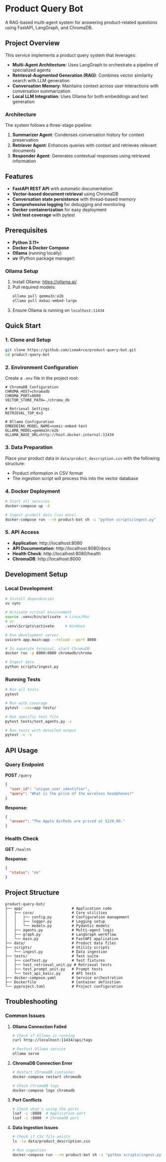 # Product Query Bot

A RAG-based multi-agent system for answering product-related questions using FastAPI, LangGraph, and ChromaDB.

## Project Overview

This service implements a product query system that leverages:

- **Multi-Agent Architecture**: Uses LangGraph to orchestrate a pipeline of specialized agents
- **Retrieval-Augmented Generation (RAG)**: Combines vector similarity search with LLM generation
- **Conversation Memory**: Maintains context across user interactions with conversation summarization
- **Local LLM Integration**: Uses Ollama for both embeddings and text generation

### Architecture

The system follows a three-stage pipeline:

1. **Summarizer Agent**: Condenses conversation history for context preservation
2. **Retriever Agent**: Enhances queries with context and retrieves relevant documents
3. **Responder Agent**: Generates contextual responses using retrieved information

## Features

- **FastAPI REST API** with automatic documentation
- **Vector-based document retrieval** using ChromaDB
- **Conversation state persistence** with thread-based memory
- **Comprehensive logging** for debugging and monitoring
- **Docker containerization** for easy deployment
- **Unit test coverage** with pytest

## Prerequisites

- **Python 3.11+**
- **Docker & Docker Compose**
- **Ollama** (running locally)
- **uv** (Python package manager)

### Ollama Setup

1. Install Ollama: https://ollama.ai/
2. Pull required models:
   ```bash
   ollama pull gemma3n:e2b
   ollama pull mxbai-embed-large
   ```
3. Ensure Ollama is running on `localhost:11434`

## Quick Start

### 1. Clone and Setup

```bash
git clone https://github.com/ismaArce/product-query-bot.git
cd product-query-bot
```

### 2. Environment Configuration

Create a `.env` file in the project root:

```env
# ChromaDB Configuration
CHROMA_HOST=chromadb
CHROMA_PORT=8000
VECTOR_STORE_PATH=./chroma_db

# Retrieval Settings
RETRIEVAL_TOP_K=3

# Ollama Configuration
EMBEDDING_MODEL_NAME=nomic-embed-text
OLLAMA_MODEL=gemma3n:e2b
OLLAMA_BASE_URL=http://host.docker.internal:11434
```

### 3. Data Preparation

Place your product data in `data/product_description.csv` with the following structure:

- Product information in CSV format
- The ingestion script will process this into the vector database

### 4. Docker Deployment

```bash
# Start all services
docker-compose up -d

# Ingest product data (run once)
docker-compose run --rm product-bot sh -c "python scripts/ingest.py"

```

### 5. API Access

- **Application**: http://localhost:8080
- **API Documentation**: http://localhost:8080/docs
- **Health Check**: http://localhost:8080/health
- **ChromaDB**: http://localhost:8000

## Development Setup

### Local Development

```bash
# Install dependencies
uv sync

# Activate virtual environment
source .venv/bin/activate  # Linux/Mac
# or
.venv\Scripts\activate     # Windows

# Run development server
uvicorn app.main:app --reload --port 8080

# In separate terminal, start ChromaDB
docker run -p 8000:8000 chromadb/chroma

# Ingest data
python scripts/ingest.py
```

### Running Tests

```bash
# Run all tests
pytest

# Run with coverage
pytest --cov=app tests/

# Run specific test file
pytest tests/test_agents.py -v

# Run tests with detailed output
pytest -v -s
```

## API Usage

### Query Endpoint

**POST** `/query`

```json
{
  "user_id": "unique_user_identifier",
  "query": "What is the price of the wireless headphones?"
}
```

**Response:**

```json
{
  "answer": "The Apple AirPods are priced at $129.99."
}
```

### Health Check

**GET** `/health`

**Response:**

```json
{
  "status": "ok"
}
```

## Project Structure

```
product-query-bot/
├── app/                      # Application code
│   ├── core/                 # Core utilities
│   │   ├── config.py         # Configuration management
│   │   ├── logger.py         # Logging setup
│   │   └── models.py         # Pydantic models
│   ├── agents.py             # Multi-agent logic
│   ├── graph.py              # LangGraph workflow
│   └── main.py               # FastAPI application
├── data/                     # Product data files
├── scripts/                  # Utility scripts
│   └── ingest.py             # Data ingestion
├── tests/                    # Test suite
│   ├── conftest.py           # Test fixtures
│   ├── test_retrieval_unit.py # Retrieval tests
│   ├── test_prompt_unit.py   # Prompt tests
│   └── test_api_basic.py     # API tests
├── docker-compose.yaml       # Service orchestration
├── Dockerfile                # Container definition
└── pyproject.toml            # Project configuration
```

## Troubleshooting

### Common Issues

1. **Ollama Connection Failed**

   ```bash
   # Check if Ollama is running
   curl http://localhost:11434/api/tags

   # Restart Ollama service
   ollama serve
   ```

2. **ChromaDB Connection Error**

   ```bash
   # Restart ChromaDB container
   docker-compose restart chromadb

   # Check ChromaDB logs
   docker-compose logs chromadb
   ```

3. **Port Conflicts**

   ```bash
   # Check what's using the ports
   lsof -i :8080  # Application port
   lsof -i :8000  # ChromaDB port
   ```

4. **Data Ingestion Issues**

   ```bash
   # Check if CSV file exists
   ls -la data/product_description.csv

   # Run ingestion
   docker-compose run --rm product-bot sh -c "python scripts/ingest.py"
   ```
